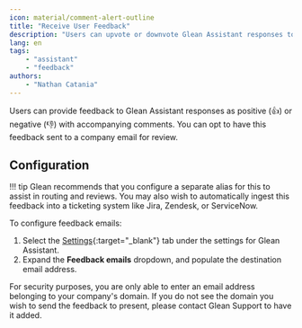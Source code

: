 ```yaml
---
icon: material/comment-alert-outline
title: "Receive User Feedback"
description: "Users can upvote or downvote Glean Assistant responses to provide feedback, and you can opt to have this feedback sent to a company email for review."
lang: en
tags:
    - "assistant"
    - "feedback"
authors:
    - "Nathan Catania"
---
```


Users can provide feedback to Glean Assistant responses as positive (👍) or negative (👎) with accompanying comments. You can opt to have this feedback sent to a company email for review.

## Configuration

!!! tip
    Glean recommends that you configure a separate alias for this to assist in routing and reviews. You may also wish to automatically ingest this feedback into a ticketing system like Jira, Zendesk, or ServiceNow.

To configure feedback emails:

1. Select the [Settings](https://app.glean.com/admin/setup/gleanassistant?tab=settings){:target="_blank"} tab under the settings for Glean Assistant.
2. Expand the **Feedback emails** dropdown, and populate the destination email address.

For security purposes, you are only able to enter an email address belonging to your company's domain. If you do not see the domain you wish to send the feedback to present, please contact Glean Support to have it added.